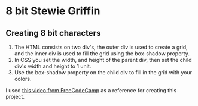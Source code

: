 # 8 bit Stewie Griffin

## Creating 8 bit characters

1. The HTML consists on two div's, the outer div is used to create a grid, and the inner div is used to fill the grid using the box-shadow property.
2. In CSS you set the width, and height of the parent div, then set the child div's width and height to 1 unit.
3. Use the box-shadow property on the child div to fill in the grid with your colors.

I used [this video from FreeCodeCamp](https://www.youtube.com/watch?v=LjlHcmEclFE) as a reference for creating this project.
